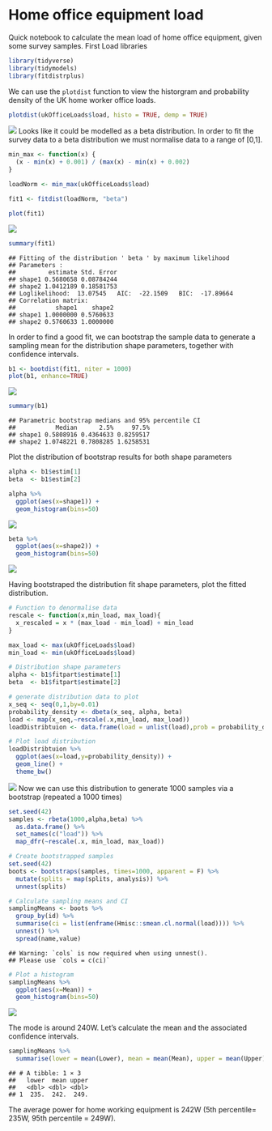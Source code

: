 Home office equipment load
================

Quick notebook to calculate the mean load of home office equipment,
given some survey samples. First Load libraries

``` r
library(tidyverse)
library(tidymodels)
library(fitdistrplus)
```

We can use the `plotdist` function to view the historgram and
probability density of the UK home worker office loads.

``` r
plotdist(ukOfficeLoads$load, histo = TRUE, demp = TRUE)
```

![](homeworking_equipment_load_files/figure-gfm/unnamed-chunk-2-1.png)<!-- -->
Looks like it could be modelled as a beta distribution. In order to fit
the survey data to a beta distribution we must normalise data to a range
of \[0,1\].

``` r
min_max <- function(x) {
  (x - min(x) + 0.001) / (max(x) - min(x) + 0.002)
}

loadNorm <- min_max(ukOfficeLoads$load)

fit1 <- fitdist(loadNorm, "beta")

plot(fit1)
```

![](homeworking_equipment_load_files/figure-gfm/unnamed-chunk-3-1.png)<!-- -->

``` r
summary(fit1)
```

    ## Fitting of the distribution ' beta ' by maximum likelihood 
    ## Parameters : 
    ##         estimate Std. Error
    ## shape1 0.5680658 0.08784244
    ## shape2 1.0412189 0.18581753
    ## Loglikelihood:  13.07545   AIC:  -22.1509   BIC:  -17.89664 
    ## Correlation matrix:
    ##           shape1    shape2
    ## shape1 1.0000000 0.5760633
    ## shape2 0.5760633 1.0000000

In order to find a good fit, we can bootstrap the sample data to
generate a sampling mean for the distribution shape parameters, together
with confidence intervals.

``` r
b1 <- bootdist(fit1, niter = 1000)
plot(b1, enhance=TRUE)
```

![](homeworking_equipment_load_files/figure-gfm/unnamed-chunk-4-1.png)<!-- -->

``` r
summary(b1)
```

    ## Parametric bootstrap medians and 95% percentile CI 
    ##           Median      2.5%     97.5%
    ## shape1 0.5808916 0.4364633 0.8259517
    ## shape2 1.0748221 0.7808285 1.6258531

Plot the distribution of bootstrap results for both shape parameters

``` r
alpha <- b1$estim[1]
beta  <- b1$estim[2]

alpha %>%
  ggplot(aes(x=shape1)) +
  geom_histogram(bins=50)
```

![](homeworking_equipment_load_files/figure-gfm/unnamed-chunk-5-1.png)<!-- -->

``` r
beta %>%
  ggplot(aes(x=shape2)) +
  geom_histogram(bins=50)
```

![](homeworking_equipment_load_files/figure-gfm/unnamed-chunk-5-2.png)<!-- -->

Having bootstraped the distribution fit shape parameters, plot the
fitted distribution.

``` r
# Function to denormalise data
rescale <- function(x,min_load, max_load){
  x_rescaled = x * (max_load - min_load) + min_load 
}

max_load <- max(ukOfficeLoads$load)
min_load <- min(ukOfficeLoads$load)

# Distribution shape parameters
alpha <- b1$fitpart$estimate[1]
beta  <- b1$fitpart$estimate[2]

# generate distribution data to plot
x_seq <- seq(0,1,by=0.01)
probability_density <- dbeta(x_seq, alpha, beta)
load <- map(x_seq,~rescale(.x,min_load, max_load))
loadDistribtuion <- data.frame(load = unlist(load),prob = probability_density) 

# Plot load distribution
loadDistribtuion %>%
  ggplot(aes(x=load,y=probability_density)) + 
  geom_line() +
  theme_bw()
```

![](homeworking_equipment_load_files/figure-gfm/unnamed-chunk-6-1.png)<!-- -->
Now we can use this distribution to generate 1000 samples via a
bootstrap (repeated a 1000 times)

``` r
set.seed(42)
samples <- rbeta(1000,alpha,beta) %>% 
  as.data.frame() %>%
  set_names(c("load")) %>%
  map_dfr(~rescale(.x, min_load, max_load))

# Create bootstrapped samples
set.seed(42)
boots <- bootstraps(samples, times=1000, apparent = F) %>%
  mutate(splits = map(splits, analysis)) %>%
  unnest(splits)

# Calculate sampling means and CI
samplingMeans <- boots %>%
  group_by(id) %>%
  summarise(ci = list(enframe(Hmisc::smean.cl.normal(load)))) %>%
  unnest() %>%
  spread(name,value)
```

    ## Warning: `cols` is now required when using unnest().
    ## Please use `cols = c(ci)`

``` r
# Plot a histogram
samplingMeans %>%
  ggplot(aes(x=Mean)) +
  geom_histogram(bins=50)
```

![](homeworking_equipment_load_files/figure-gfm/unnamed-chunk-7-1.png)<!-- -->

The mode is around 240W. Let’s calculate the mean and the associated
confidence intervals.

``` r
samplingMeans %>%
  summarise(lower = mean(Lower), mean = mean(Mean), upper = mean(Upper))
```

    ## # A tibble: 1 × 3
    ##   lower  mean upper
    ##   <dbl> <dbl> <dbl>
    ## 1  235.  242.  249.

The average power for home working equipment is 242W (5th percentile=
235W, 95th percentile = 249W).
